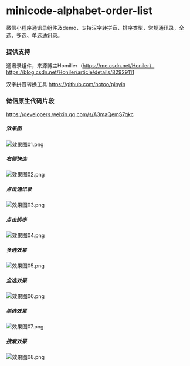 # minicode-alphabet-order-list
微信小程序通讯录组件及demo，支持汉字转拼音，排序类型，常规通讯录，全选、多选、单选通讯录。

### 提供支持
通讯录组件，来源博主Homilier（https://me.csdn.net/Honiler）
https://blog.csdn.net/Honiler/article/details/82929111

汉字拼音转换工具
https://github.com/hotoo/pinyin

### 微信原生代码片段
https://developers.weixin.qq.com/s/A3maQemS7qkc


##### 效果图
![效果图01.png](https://github.com/237005722/minicode-alphabet-order-list/raw/master/introduction/01.png)

##### 右侧快选
![效果图02.png](https://github.com/237005722/minicode-alphabet-order-list/raw/master/introduction/02.png)

##### 点击通讯录
![效果图03.png](https://github.com/237005722/minicode-alphabet-order-list/raw/master/introduction/03.png)

##### 点击排序
![效果图04.png](https://github.com/237005722/minicode-alphabet-order-list/raw/master/introduction/04.png)

##### 多选效果
![效果图05.png](https://github.com/237005722/minicode-alphabet-order-list/raw/master/introduction/05.png)

##### 全选效果
![效果图06.png](https://github.com/237005722/minicode-alphabet-order-list/raw/master/introduction/06.png)

##### 单选效果
![效果图07.png](https://github.com/237005722/minicode-alphabet-order-list/raw/master/introduction/07.png)

##### 搜索效果
![效果图08.png](https://github.com/237005722/minicode-alphabet-order-list/raw/master/introduction/08.png)
